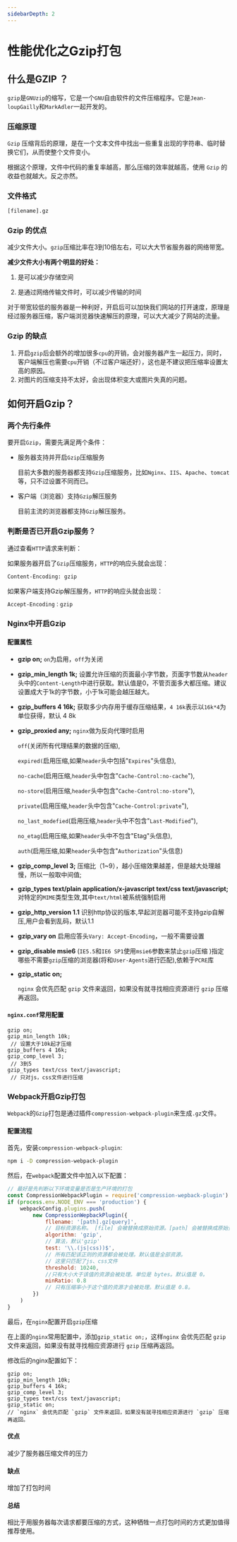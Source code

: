 ```yaml
---
sidebarDepth: 2
---
```


# 性能优化之Gzip打包

## 什么是GZIP ？

`gzip`是`GNUzip`的缩写，它是一个`GNU`自由软件的文件压缩程序。它是`Jean-loupGailly`和`MarkAdler`一起开发的。

### 压缩原理

`Gzip` 压缩背后的原理，是在一个文本文件中找出一些重复出现的字符串、临时替换它们，从而使整个文件变小。

根据这个原理，文件中代码的重复率越高，那么压缩的效率就越高，使用 `Gzip` 的收益也就越大。反之亦然。

### 文件格式

```bash
[filename].gz
```

### Gzip 的优点

减少文件大小。`gzip`压缩比率在3到10倍左右，可以大大节省服务器的网络带宽。

**减少文件大小有两个明显的好处：**

1. 是可以减少存储空间

2. 是通过网络传输文件时，可以减少传输的时间

对于带宽较低的服务器是一种利好，开启后可以加快我们网站的打开速度，原理是经过服务器压缩，客户端浏览器快速解压的原理，可以大大减少了网站的流量。

### Gzip 的缺点

1. 开启`gzip`后会额外的增加很多`cpu`的开销，会对服务器产生一起压力，同时，客户端解压也需要`cpu`开销（不过客户端还好），这也是不建议把压缩率设置太高的原因。
2. 对图片的压缩支持不太好，会出现体积变大或图片失真的问题。

## 如何开启Gzip？

### 两个先行条件

要开启`Gzip`，需要先满足两个条件：

- 服务器支持并开启`Gzip`压缩服务

  目前大多数的服务器都支持`Gzip`压缩服务，比如`Nginx`、`IIS`、`Apache`、`tomcat`等，只不过设置不同而已。

- 客户端（浏览器）支持`Gzip`解压服务

  目前主流的浏览器都支持`Gzip`解压服务。

### 判断是否已开启Gzip服务？

通过查看`HTTP`请求来判断：

如果服务器开启了`Gzip`压缩服务，`HTTP`的响应头就会出现：

```bash
Content-Encoding: gzip
```

如果客户端支持Gzip解压服务，`HTTP`的响应头就会出现：

```bash
Accept-Encoding：gzip
```

### Nginx中开启Gzip

#### 配置属性

- **gzip on;**
  `on`为启用，`off`为关闭

- **gzip_min_length 1k;**
   设置允许压缩的页面最小字节数，页面字节数从`header`头中的`Content-Length`中进行获取。默认值是0，不管页面多大都压缩。建议设置成大于1k的字节数，小于1k可能会越压越大。

- **gzip_buffers 4 16k;**
  获取多少内存用于缓存压缩结果，`4 16k`表示以`16k*4`为单位获得，默认 4 8k

- **gzip_proxied any;**
  `nginx`做为反向代理时启用

  `off`(关闭所有代理结果的数据的压缩),

  `expired(`启用压缩,如果`header`头中包括"`Expires`"头信息),

  `no-cache`(启用压缩,`header`头中包含"`Cache-Control:no-cache`"),

  `no-store`(启用压缩,`header`头中包含"`Cache-Control:no-store`"),

  `private`(启用压缩,`header`头中包含"`Cache-Control:private`"),

  `no_last_modefied`(启用压缩,`header`头中不包含"`Last-Modified`"),

  `no_etag`(启用压缩,如果`header`头中不包含"Etag"头信息),

  `auth`(启用压缩,如果`header`头中包含"`Authorization`"头信息)

- **gzip_comp_level 3;**
  压缩比（1~9），越小压缩效果越差，但是越大处理越慢，所以一般取中间值;

- **gzip_types text/plain application/x-javascript text/css text/javascript;**
  对特定的`MIME`类型生效,其中`text/html`被系统强制启用

- **gzip_http_version 1.1**
  识别http协议的版本,早起浏览器可能不支持gzip自解压,用户会看到乱码，默认1.1

- **gzip_vary on**
  启用应答头`Vary: Accept-Encoding`，一般不需要设置

- **gzip_disable msie6**
  (`IE5.5`和`IE6 SP1`使用`msie6`参数来禁止`gzip`压缩 )指定哪些不需要`gzip`压缩的浏览器(将和`User-Agents`进行匹配),依赖于`PCRE`库

- **gzip_static on;**

  `nginx` 会优先匹配 `gzip` 文件来返回，如果没有就寻找相应资源进行 `gzip` 压缩再返回。

#### `nginx.conf`常用配置

```nginx
gzip on;
gzip_min_length 10k;
 // 设置大于10k起才压缩
gzip_buffers 4 16k;
gzip_comp_level 3;
 // 3到5
gzip_types text/css text/javascript;
 // 只对js，css文件进行压缩
```

### Webpack开启Gzip打包

`Webpack`的`Gzip`打包是通过插件`compression-webpack-plugin`来生成`.gz`文件。

#### 配置流程

首先，安装`compression-webpack-plugin`:

```bash
npm i -D compression-webpack-plugin
```

然后，在`webpack`配置文件中加入以下配置：

```js
// 最好是先判断以下环境变量是否是生产环境的打包
const CompressionWebpackPlugin = require('compression-wepback-plugin')
if (process.env.NODE_ENV === 'production') {
    webpackConfig.plugins.push(
    	new CompressionWepbackPlugin({
            fllename: '[path].gz[query]',
            // 目标资源名称。 [file] 会被替换成原始资源。[path] 会被替换成原始资源的路径， [query] 会被替换成查询字符串。默认值是 "[path].gz[query]"。
            algorithm: 'gzip',
            // 算法，默认'gzip'
            test: '\\.(js|css))$',
            // 所有匹配该正则的资源都会被处理。默认值是全部资源。
            // 这里只匹配了js、css文件
            threshold: 10240,
          	//只有大小大于该值的资源会被处理。单位是 bytes。默认值是 0。
            minRatio: 0.8
            // 只有压缩率小于这个值的资源才会被处理。默认值是 0.8。
        })
    )
}
```

最后，在`nginx`配置开启`gzip`压缩

在上面的`nginx`常用配置中，添加`gzip_static on;`，这样`nginx` 会优先匹配 `gzip` 文件来返回，如果没有就寻找相应资源进行 `gzip` 压缩再返回。

修改后的nginx配置如下：

```nginx
gzip on;
gzip_min_length 10k;
gzip_buffers 4 16k;
gzip_comp_level 3;
gzip_types text/css text/javascript;
gzip_static on;
// `nginx` 会优先匹配 `gzip` 文件来返回，如果没有就寻找相应资源进行 `gzip` 压缩再返回。
```

#### 优点

减少了服务器压缩文件的压力

#### 缺点

增加了打包时间

#### 总结

相比于用服务器每次请求都要压缩的方式，这种牺牲一点打包时间的方式更加值得推荐使用。